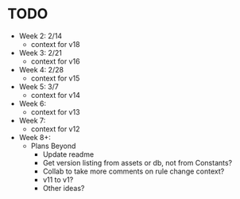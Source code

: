 # TODO

- Week 2: 2/14
    - context for v18
- Week 3: 2/21
    - context for v16
- Week 4: 2/28
    - context for v15
- Week 5: 3/7
    - context for v14
- Week 6:
    - context for v13
- Week 7:
    - context for v12
- Week 8+:
    - Plans Beyond
        - Update readme
        - Get version listing from assets or db, not from Constants?
        - Collab to take more comments on rule change context?
        - v11 to v1?
        - Other ideas?
